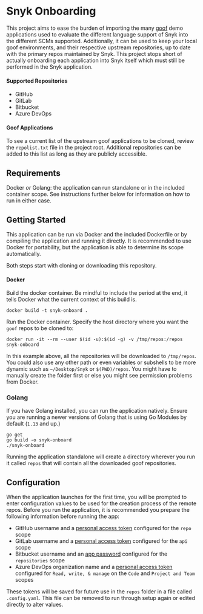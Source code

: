 # Snyk Onboarding

This project aims to ease the burden of importing the many [goof](https://github.com/snyk/goof) demo applications
used to evaluate the different language support of Snyk into the different SCMs supported. Additionally, it can be
used to keep your local goof environments, and their respective upstream repositories, up to date with the primary
repos maintained by Snyk. This project stops short of actually onboarding each application into Snyk itself which
must still be performed in the Snyk application.

#### Supported Repositories
* GitHub
* GitLab
* Bitbucket
* Azure DevOps

#### Goof Applications

To see a current list of the upstream goof applications to be cloned, review the `repolist.txt` file in the project
root. Additional repositories can be added to this list as long as they are publicly accessible.

## Requirements

Docker _or_ Golang: the application can run standalone or in the included container scope. See instructions further
below for information on how to run in either case.

## Getting Started

This application can be run via Docker and the included Dockerfile or by compiling the application and running it
directly. It is recommended to use Docker for portability, but the application is able to determine its scope
automatically.

Both steps start with cloning or downloading this repository.

#### Docker

Build the docker container. Be mindful to include the period at the end, it tells Docker what the current context of
this build is.

`docker build -t snyk-onboard .`

Run the Docker container. Specify the host directory where you want the `goof` repos to be cloned to:

`docker run -it --rm --user $(id -u):$(id -g) -v /tmp/repos:/repos snyk-onboard`

In this example above, all the repositories will be downloaded to `/tmp/repos`. You could also use any other path
or even variables or subshells to be more dynamic such as `~/Desktop/Snyk` or `$(PWD)/repos`. You might have to manually
create the folder first or else you might see permission problems from Docker.

### Golang

If you have Golang installed, you can run the application natively. Ensure you are running a newer versions of Golang
that is using Go Modules by default (`1.13` and up.)

```shell script
go get
go build -o snyk-onboard
./snyk-onboard
```

Running the application standalone will create a directory wherever you run it called `repos` that will contain all the
downloaded goof repositories.

## Configuration

When the application launches for the first time, you will be prompted to enter configuration values to be used
for the creation process of the remote repos. Before you run the application, it is recommended you prepare the
following information before running the app:

* GitHub username and a [personal access token](https://github.com/settings/tokens) configured for the `repo` scope
* GitLab username and a [personal access token](https://gitlab.com/profile/personal_access_tokens) configured for the `api` scope
* Bitbucket username and an [app password](https://bitbucket.org/account/settings/app-passwords/) configured for the `repositories` scope
* Azure DevOps organization name and a [personal access token](https://docs.microsoft.com/en-us/azure/devops/organizations/accounts/use-personal-access-tokens-to-authenticate) configured for `Read, write, & manage` on the `Code` and `Project and Team` scopes

These tokens will be saved for future use in the `repos` folder in a file called `.config.yaml`. This file can be
removed to run through setup again or edited directly to alter values.